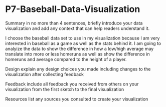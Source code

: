 # P7-Baseball-Data-Visualization

Summary in no more than 4 sentences, briefly introduce your data visualization and add any context that can help readers understand it.

I choose the baseball data set to use in my visualization because I am very interested in baseball as a game as well as the  stats behind it. I am going to analyize the data to show the difference in how a low/high average may translate into more or less homeruns as well as show the difference in homeruns and average compared to the height of a player.



Design explain any design choices you made including changes to the visualization after collecting feedback



Feedback include all feedback you received from others on your visualization from the first sketch to the final visualization



Resources list any sources you consulted to create your visualization




